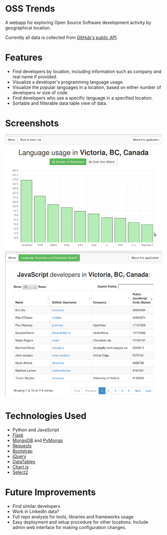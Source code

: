 OSS Trends
==============

A webapp for exploring Open Source Software development activity by
geographical location.

Currently all data is collected from
[GitHub's public API](http://developer.github.com/v3/).

Features
========
* Find developers by location, including information such as company and
  real name if provided.
* Visualize a developer's programming language usage.
* Visualize the popular languages in a location, based on either number of
  developers or size of code.
* Find developers who use a specific language in a specified location.
* Sortable and filterable data table view of data.

Screenshots
===========
![Language usage in Victoria, BC](/docs/barchart.png?raw=true "Language usage in Victoria, BC")
![JavaScript developers in Victoria, BC](/docs/datatable.png?raw=true "JavaScript developers in Victoria, BC")

Technologies Used
=================
* Python and JavaScript
* [Flask](http://flask.pocoo.org/)
* [MongoDB](http://www.mongodb.org/) and
  [PyMongo](https://github.com/mongodb/mongo-python-driver)
* [Requests](http://requests.readthedocs.org/en/latest/)
* [Bootstrap](http://getbootstrap.com/)
* [jQuery](http://jquery.com/)
* [DataTables](http://datatables.net/)
* [Chart.js](http://www.chartjs.org/)
* [Select2](http://ivaynberg.github.io/select2/)

Future Improvements
===================
* Find similar developers
* Work in LinkedIn data?
* Full repo analysis for tools, libraries and frameworks usage
* Easy deployment and setup procedure for other locations.  Include admin
  web interface for making configuration changes.